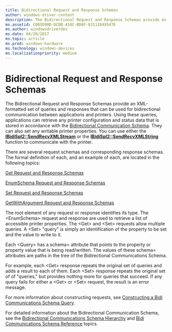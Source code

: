 ```yaml
---
title: Bidirectional Request and Response Schemas
author: windows-driver-content
description: The Bidirectional Request and Response Schemas provide an XML-formatted set of queries and responses that can be used for bidirectional communication between applications and printers.
ms.assetid: C005D90D-DCDB-410C-BD6F-83111849547E
ms.author: windowsdriverdev
ms.date: 04/20/2017
ms.topic: article
ms.prod: windows-hardware
ms.technology: windows-devices
ms.localizationpriority: medium
---
```


# Bidirectional Request and Response Schemas


The Bidirectional Request and Response Schemas provide an XML-formatted set of queries and responses that can be used for bidirectional communication between applications and printers. Using these queries, applications can retrieve any printer configuration and status data that is stored in accordance with the [Bidirectional Communication Schema](bidirectional-communication-schema.md). They can also set any writable printer properties. You can use either the [**IBidiSpl2::SendRecvXMLStream**](https://msdn.microsoft.com/library/windows/hardware/dd144983) or the [**IBidiSpl2::SendRecvXMLString**](https://msdn.microsoft.com/library/windows/hardware/dd144984) function to communicate with the printer.

There are several request schemas and corresponding response schemas. The formal definition of each, and an example of each, are located in the following topics:

[Get Request and Response Schemas](get-request-and-response-schemas.md)

[EnumSchema Request and Response Schemas](enumschema-request-and-response-schemas.md)

[Set Request and Response Schemas](set-request-and-response-schemas.md)

[GetWithArgument Request and Response Schemas](getwithargument-request-and-response-schemas.md)

The root element of any request or response identifies its type. The &lt;EnumSchema&gt; request and response are used to retrieve a list of accessible printer properties. The &lt;Get&gt; and &lt;Set&gt; requests allow multiple queries. A &lt;Set&gt; "query" is simply an identification of the property to be set and the value to write to it.

Each &lt;Query&gt; has a schema= attribute that points to the property or property value that is being read/written. The values of these schema= attributes are paths in the tree of the Bidirectional Communications Schema.

For example, each &lt;Get&gt; response repeats the original set of queries and adds a result to each of them. Each &lt;Set&gt; response repeats the original set of of "queries," but provides nothing more for queries that succeed. If any query fails for either a &lt;Get&gt; or &lt;Set&gt; request, the result is an error message.

For more information about constructing requests, see [Constructing a Bidi Communications Schema Query](constructing-a-bidi-communication-schema-query.md).

For detailed information about the Bidirectional Communication Schema, see the [Bidirectional Communications Schema Hierarchy](bidirectional-communication-schema-hierarchy.md) and [Bidi Communications Schema Reference](https://msdn.microsoft.com/library/windows/hardware/ff545175) topics.

 

 




